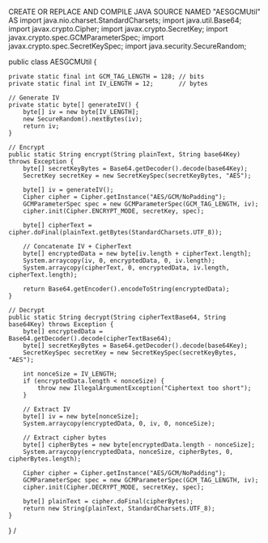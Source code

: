 
CREATE OR REPLACE AND COMPILE JAVA SOURCE NAMED "AESGCMUtil" AS
import java.nio.charset.StandardCharsets;
import java.util.Base64;
import javax.crypto.Cipher;
import javax.crypto.SecretKey;
import javax.crypto.spec.GCMParameterSpec;
import javax.crypto.spec.SecretKeySpec;
import java.security.SecureRandom;
 
public class AESGCMUtil {
 
    private static final int GCM_TAG_LENGTH = 128; // bits
    private static final int IV_LENGTH = 12;       // bytes
 
    // Generate IV
    private static byte[] generateIV() {
        byte[] iv = new byte[IV_LENGTH];
        new SecureRandom().nextBytes(iv);
        return iv;
    }
 
    // Encrypt
    public static String encrypt(String plainText, String base64Key) throws Exception {
        byte[] secretKeyBytes = Base64.getDecoder().decode(base64Key);
        SecretKey secretKey = new SecretKeySpec(secretKeyBytes, "AES");
 
        byte[] iv = generateIV();
        Cipher cipher = Cipher.getInstance("AES/GCM/NoPadding");
        GCMParameterSpec spec = new GCMParameterSpec(GCM_TAG_LENGTH, iv);
        cipher.init(Cipher.ENCRYPT_MODE, secretKey, spec);
 
        byte[] cipherText = cipher.doFinal(plainText.getBytes(StandardCharsets.UTF_8));
 
        // Concatenate IV + CipherText
        byte[] encryptedData = new byte[iv.length + cipherText.length];
        System.arraycopy(iv, 0, encryptedData, 0, iv.length);
        System.arraycopy(cipherText, 0, encryptedData, iv.length, cipherText.length);
 
        return Base64.getEncoder().encodeToString(encryptedData);
    }
 
    // Decrypt
    public static String decrypt(String cipherTextBase64, String base64Key) throws Exception {
        byte[] encryptedData = Base64.getDecoder().decode(cipherTextBase64);
        byte[] secretKeyBytes = Base64.getDecoder().decode(base64Key);
        SecretKeySpec secretKey = new SecretKeySpec(secretKeyBytes, "AES");
 
        int nonceSize = IV_LENGTH;
        if (encryptedData.length < nonceSize) {
            throw new IllegalArgumentException("Ciphertext too short");
        }
 
        // Extract IV
        byte[] iv = new byte[nonceSize];
        System.arraycopy(encryptedData, 0, iv, 0, nonceSize);
 
        // Extract cipher bytes
        byte[] cipherBytes = new byte[encryptedData.length - nonceSize];
        System.arraycopy(encryptedData, nonceSize, cipherBytes, 0, cipherBytes.length);
 
        Cipher cipher = Cipher.getInstance("AES/GCM/NoPadding");
        GCMParameterSpec spec = new GCMParameterSpec(GCM_TAG_LENGTH, iv);
        cipher.init(Cipher.DECRYPT_MODE, secretKey, spec);
 
        byte[] plainText = cipher.doFinal(cipherBytes);
        return new String(plainText, StandardCharsets.UTF_8);
    }
}
/
